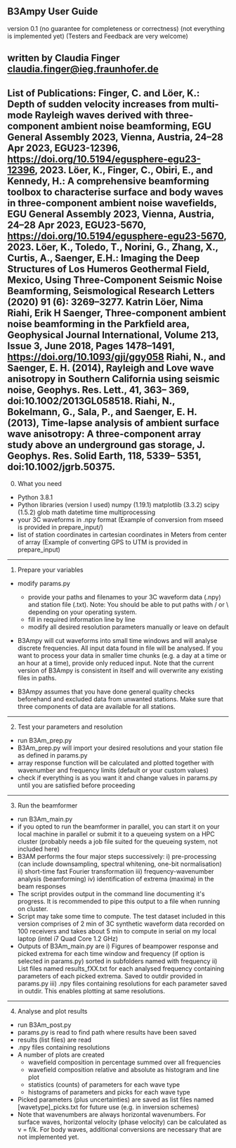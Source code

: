 B3Ampy User Guide
---
version 0.1
(no guarantee for completeness or correctness)
(not everything is implemented yet)
(Testers and Feedback are very welcome)

written by 
Claudia Finger
claudia.finger@ieg.fraunhofer.de
---
List of Publications:
Finger, C. and Löer, K.: Depth of sudden velocity increases from multi-mode Rayleigh waves derived with three-component ambient noise beamforming, EGU General Assembly 2023, Vienna, Austria, 24–28 Apr 2023, EGU23-12396, https://doi.org/10.5194/egusphere-egu23-12396, 2023. 
Löer, K., Finger, C., Obiri, E., and Kennedy, H.: A comprehensive beamforming toolbox to characterise surface and body waves in three-component ambient noise wavefields, EGU General Assembly 2023, Vienna, Austria, 24–28 Apr 2023, EGU23-5670, https://doi.org/10.5194/egusphere-egu23-5670, 2023. 
Löer, K., Toledo, T., Norini, G., Zhang, X., Curtis, A., Saenger, E.H.: Imaging the Deep Structures of Los Humeros Geothermal Field, Mexico, Using Three‐Component Seismic Noise Beamforming, Seismological Research Letters (2020) 91 (6): 3269–3277.
Katrin Löer, Nima Riahi, Erik H Saenger, Three-component ambient noise beamforming in the Parkfield area, Geophysical Journal International, Volume 213, Issue 3, June 2018, Pages 1478–1491, https://doi.org/10.1093/gji/ggy058
Riahi, N., and Saenger, E. H. (2014), Rayleigh and Love wave anisotropy in Southern California using seismic noise, Geophys. Res. Lett., 41, 363– 369, doi:10.1002/2013GL058518.
Riahi, N., Bokelmann, G., Sala, P., and Saenger, E. H. (2013), Time-lapse analysis of ambient surface wave anisotropy: A three-component array study above an underground gas storage, J. Geophys. Res. Solid Earth, 118, 5339– 5351, doi:10.1002/jgrb.50375.
---

0) What you need
- Python 3.8.1
- Python libraries (version I used)
	numpy  (1.19.1)
	matplotlib (3.3.2)
	scipy (1.5.2)
	glob 
	math
	datetime
	time
	multiprocessing
- your 3C waveforms in .npy format (Example of conversion from mseed is provided in prepare_input/)
- list of station coordinates in cartesian coordinates in Meters from center of array (Example of converting GPS to UTM is provided in prepare_input)

---

1) Prepare your variables
- modify params.py
	- provide your paths and filenames to your 3C waveform data (.npy) and station file (.txt). Note: You should be able to put paths with / or \ depending on your operating system.
	- fill in required information line by line
	- modify all desired resolution parameters manually or leave on default

- B3Ampy will cut waveforms into small time windows and will analyse discrete frequencies. All input data found in file will be analysed. If you want to process your data in smaller time chunks (e.g. a day at a time or an hour at a time), provide only reduced input. Note that the current version of B3Ampy is consistent in itself and will overwrite any existing files in paths.  
- B3Ampy assumes that you have done general quality checks beforehand and excluded data from unwanted stations. Make sure that three components of data are available for all stations.

---
	
2) Test your parameters and resolution
- run B3Am_prep.py
- B3Am_prep.py will import your desired resolutions and your station file as defined in params.py 
- array response function will be calculated and plotted together with wavenumber and frequency limits (default or your custom values)
- check if everything is as you want it and change values in params.py until you are satisfied before proceeding 
	
---

3) Run the beamformer
- run B3Am_main.py
- if you opted to run the beamformer in parallel, you can start it on your local machine in parallel or submit it to a queueing system on a HPC cluster (probably needs a job file suited for the queueing system, not included here)
- B3AM performs the four major steps successively:
i) pre-processing (can include downsampling, spectral whitening, one-bit normalisation)
ii) short-time fast Fourier transformation
iii) frequency-wavenumber analysis (beamforming)
iv) identification of extrema (maxima) in the beam responses
- The script provides output in the command line documenting it's progress. It is recommended to pipe this output to a file when running on cluster.
- Script may take some time to compute. The test dataset included in this version comprises of 2 min of 3C synthetic waveform data recorded on 100 receivers and takes about 5 min to compute in serial on my local laptop (intel i7 Quad Core 1.2 GHz)
- Outputs of B3Am_main.py are 
	i) Figures of beampower response and picked extrema for each time window and frequency (if option is selected in params.py) sorted in subfolders named with frequency
	ii) List files named results_fXX.txt for each analysed frequency containing parameters of each picked extrema. Saved to outdir provided in params.py
	iii) .npy files containing resolutions for each parameter saved in outdir. This enables plotting at same resolutions.

---

4) Analyse and plot results
- run B3Am_post.py
- params.py is read to find path where results have been saved
- results (list files) are read
- .npy files containing resolutions
- A number of plots are created
	- wavefield composition in percentage summed over all frequencies
	- wavefield composition relative and absolute as histogram and line plot
	- statistics (counts) of parameters for each wave type
	- histograms of parameters and picks for each wave type
- Picked parameters (plus uncertainties) are saved as list files named [wavetype]_picks.txt for future use (e.g. in inversion schemes)
- Note that wavenumbers are always horizontal wavenumbers. For surface waves, horizontal velocity (phase velocity) can be calculated as v = f/k. For body waves, additional conversions are necessary that are not implemented yet.



